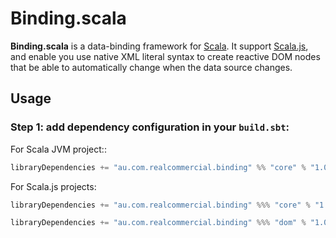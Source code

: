 # Binding.scala

**Binding.scala** is a data-binding framework for [Scala](http://www.scala-lang.org/). It support [Scala.js](http://www.scala-js.org/), and enable you use native XML literal syntax to create reactive DOM nodes that be able to automatically change when the data source changes.

## Usage

### Step 1: add dependency configuration in your `build.sbt`:

For Scala JVM project::

``` scala
libraryDependencies += "au.com.realcommercial.binding" %% "core" % "1.0.1"
```

For Scala.js projects:

``` scala
libraryDependencies += "au.com.realcommercial.binding" %%% "core" % "1.0.1"

libraryDependencies += "au.com.realcommercial.binding" %%% "dom" % "1.0.1"
```

